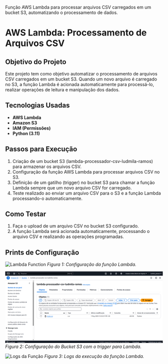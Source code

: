 
Função AWS Lambda para processar arquivos CSV carregados em um bucket S3, automatizando o processamento de dados.
# AWS Lambda: Processamento de Arquivos CSV

## Objetivo do Projeto

Este projeto tem como objetivo automatizar o processamento de arquivos CSV carregados em um bucket S3. Quando um novo arquivo é carregado no S3, a função Lambda é acionada automaticamente para processá-lo, realizar operações de leitura e manipulação dos dados.

## Tecnologias Usadas

- **AWS Lambda**
- **Amazon S3**
- **IAM (Permissões)**
- **Python (3.11)**

## Passos para Execução

1. Criação de um bucket S3 (lambda-processador-csv-ludmila-ramos) para armazenar os arquivos CSV.
2. Configuração da função AWS Lambda para processar arquivos CSV no S3.
3. Definição de um gatilho (trigger) no bucket S3 para chamar a função Lambda sempre que um novo arquivo CSV for carregado.
4. Teste realizado ao enviar um arquivo CSV para o S3 e a função Lambda processando-o automaticamente.

## Como Testar

1. Faça o upload de um arquivo CSV no bucket S3 configurado.
2. A função Lambda será acionada automaticamente, processando o arquivo CSV e realizando as operações programadas.

## Prints de Configuração

![Lambda Function](lambda-function.png)
*Figura 1: Configuração da função Lambda.*

![S3 Bucket](s3-bucket.png)
*Figura 2: Configuração do Bucket S3 com o trigger para Lambda.*

![Logs da Função](lambda-logs.png)
*Figura 3: Logs da execução da função Lambda.*
